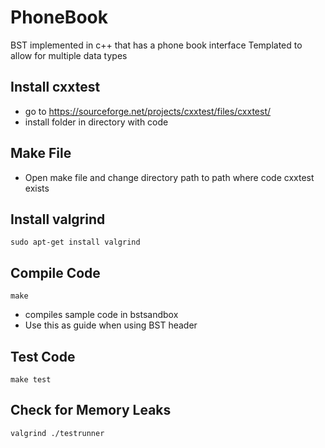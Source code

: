 # PhoneBook

BST implemented in c++ that has a phone book interface
Templated to allow for multiple data types
## Install cxxtest
- go to https://sourceforge.net/projects/cxxtest/files/cxxtest/
- install folder in directory with code
## Make File
- Open make file and change directory path to path where code cxxtest exists
## Install valgrind
```
sudo apt-get install valgrind
```
## Compile Code
```
make
```
- compiles sample code in bstsandbox
- Use this as guide when using BST header
## Test Code
```
make test
```
## Check for Memory Leaks
```
valgrind ./testrunner
```
